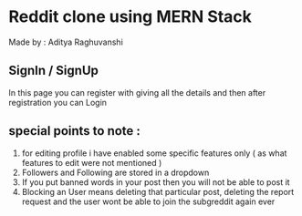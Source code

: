 
# Reddit clone using MERN Stack

Made by : Aditya Raghuvanshi



## SignIn / SignUp

In this page you can register with giving all the details and then after registration you can Login

## special points to note :

1. for editing profile i have enabled some specific features only ( as what features to edit were not mentioned )
2. Followers and Following are stored in a dropdown
3. If you put banned words in your post then you will not be able to post it
4. Blocking an User means deleting that particular post, deleting the report request and the user wont be able to join the subgreddit again ever
